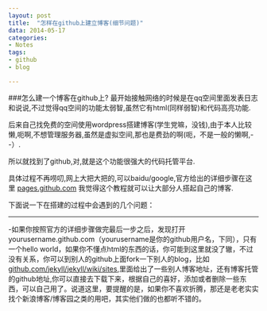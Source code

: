 ```yaml
---
layout: post
title:  "怎样在github上建立博客(细节问题)"
data: 2014-05-17 
categories:
- Notes
tags:
- github
- blog

---
```


###怎么建一个博客在github上?
最开始接触网络的时候是在qq空间里面发表日志和说说,不过觉得qq空间的功能太弱智,虽然它有html(同样弱智)和代码高亮功能.

后来自己找免费的空间使用wordpress搭建博客(学生党嘛，没钱),由于本人比较懒,呃啊,不想管理服务器,虽然是虚拟空间,那也是费劲的啊(呃，不是一般的懒啊,--）.

所以就找到了github,对,就是这个功能很强大的代码托管平台.

具体过程不再唠叨,网上大把大把的,可以baidu/google,官方给出的详细步骤在这里 <a href="http://pages.github.com" target="_blank">pages.github.com</a>
我觉得这个教程就可以让大部分人搭起自己的博客.

下面说一下在搭建的过程中会遇到的几个问题：
<hr/>
-如果你按照官方的详细步骤做完最后一步之后，发现打开yourusername.github.com（yourusername是你的github用户名，下同），只有一个hello world，如果你不懂点html的东西的话，你可能到这里就没了辙，不过没有关系，你可以到别人的github上面fork一下别人的blog，比如<a href="https://github.com/jekyll/jekyll/wiki/sites" target="_blank">github.com/jekyll/jekyll/wiki/sites</a>,里面给出了一些别人博客地址，还有博客托管的github地址,你可以直接去下载下来，根据自己的喜好，添加或者删除一些东西，可以自己用了。说道这里，要提醒的是，如果你不喜欢折腾，那还是老老实实找个新浪博客/博客园之类的用吧，其实他们做的也都听不错的。

